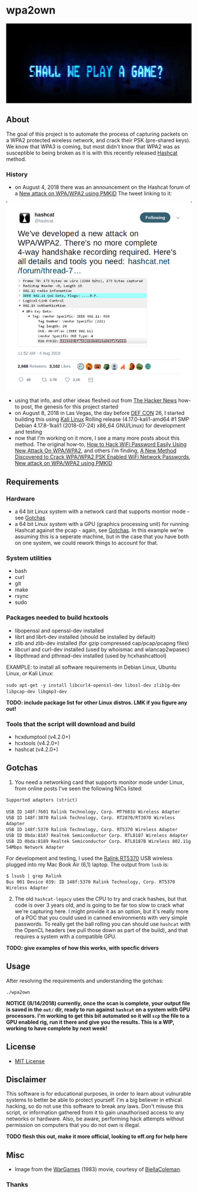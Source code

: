 # wpa2own
<div align="center"><img src="img/logo.jpg" alt="SHALL WE PLAY A GAME?"></div>

## About

The goal of this project is to automate the process of capturing packets on a WPA2 protected wireless network, and crack their PSK (pre-shared keys). We know that WPA3 is coming, but most didn't know that WPA2 was as susceptible to being broken as it is with this recently released [Hashcat](https://hashcat.net) method.

### History

* on August 4, 2018 there was an announcement on the Hashcat forum of a [New attack on WPA/WPA2 using PMKID](https://hashcat.net/forum/thread-7717.html) The tweet linking to it:
<div align="center"><img src="img/tweet.png" alt="The announcement tweet"></div>

* using that info, and other ideas fleshed out from [The Hacker News](https://thehackernews.com/2018/08/how-to-hack-wifi-password.html) how-to post, the genesis for this project started
* on August 8, 2018 in Las Vegas, the day before [DEF CON](https://defcon.org) 26, I started building this using [Kali Linux](https://www.kali.org/) Rolling release (4.17.0-kali1-amd64 #1 SMP Debian 4.17.8-1kali1 (2018-07-24) x86_64 GNU/Linux) for development and testing
* now that I'm working on it more, I see a many more posts about this method. The original how-to, [How to Hack WiFi Password Easily Using New Attack On WPA/WPA2](https://thehackernews.com/2018/08/how-to-hack-wifi-password.html), and others I'm finding, [A New Method Discovered to Crack WPA/WPA2 PSK Enabled WiFi Network Passwords](https://gbhackers.com/crack-wifi-network-passwords/), [New attack on WPA/WPA2 using PMKID](https://medium.com/@adam.toscher/new-attack-on-wpa-wpa2-using-pmkid-96c3119f7f99)

## Requirements

### Hardware

- a 64 bit Linux system with a network card that supports montior mode - see [Gotchas](#gotchas)
- a 64 bit Linux system with a GPU (graphics processing unit) for running Hashcat against the pcap - again, see [Gotchas](#gotchas). In this example we're assuming this is a seperate machine, but in the case that you have both on one system, we could rework things to account for that.

### System utilities

- bash
- curl
- git
- make
- rsync
- sudo 

### Packages needed to build hcxtools 
  
- libopenssl and openssl-dev installed
- librt and librt-dev installed (should be installed by default)
- zlib and zlib-dev installed (for gzip compressed cap/pcap/pcapng files)
- libcurl and curl-dev installed (used by whoismac and wlancap2wpasec)
- libpthread and pthread-dev installed (used by hcxhashcattool)
       
EXAMPLE: to install all software requirements in Debian Linux, Ubuntu Linux, or Kali Linux: 

```sudo apt-get -y install libcurl4-openssl-dev libssl-dev zlib1g-dev libpcap-dev libgmp3-dev```

__TODO: include package list for other Linux distros. LMK if you figure any out!__

### Tools that the script will download and build

- hcxdumptool (v4.2.0+)
- hcxtools (v4.2.0+)
- hashcat (v4.2.0+)

## Gotchas

1) You need a networking card that supports monitor mode under Linux, from online posts I've seen the following NICs listed:

```
Supported adapters (strict)

USB ID 148f:7601 Ralink Technology, Corp. MT7601U Wireless Adapter
USB ID 148f:3070 Ralink Technology, Corp. RT2870/RT3070 Wireless Adapter
USB ID 148f:5370 Ralink Technology, Corp. RT5370 Wireless Adapter
USB ID 0bda:8187 Realtek Semiconductor Corp. RTL8187 Wireless Adapter
USB ID 0bda:8189 Realtek Semiconductor Corp. RTL8187B Wireless 802.11g 54Mbps Network Adapter
```

For development and testing, I used the [Ralink RT5370](https://www.amazon.com/Ralink-RT5370-Raspberry-adapter-function/dp/B019XUDHFC) USB wireless plugged into my Mac Book Air (6,1) laptop. The output from `lusb` is:

```
$ lsusb | grep Ralink
Bus 001 Device 039: ID 148f:5370 Ralink Technology, Corp. RT5370 Wireless Adapter
```

2) The old `hashcat-legacy` uses the CPU to try and crack hashes, but that code is over 3 years old, and is going to be far too slow to crack what we're capturing here. I might provide it as an option, but it's really more of a POC that you could used in canned environments with very simple passwords. To really get the ball rolling you can should use `hashcat` with the OpenCL headers (we pull those down as part of the build), and that requires a system with a compatible GPU.

__TODO: give examples of how this works, with specfic drivers__

## Usage

After resolving the requirements and understanding the gotchas:

```
./wpa2own
```

__NOTICE (8/14/2018) currently, once the scan is complete, your output file is saved in the `out/` dir, ready to run against `hashcat` on a system with GPU processors. I'm working to get this bit automated so it will `scp` the file to a GPU enabled rig, run it there and give you the results. This is a WIP, working to have complete by next week!__

## License

* [MIT License](LICENSE)

## Disclaimer

This software is for educational purposes, in order to learn about vulnurable systems to better be able to protect yourself. I'm a big believer in ethical hacking, so do not use this software to break any laws. Don't misuse this script, or information gathered from it to gain unauthorised access to any networks or hardware. Also, be aware, performing hack attempts without permission on computers that you do not own is illegal.

__TODO flesh this out, make it more official, looking to eff.org for help here__

## Misc

* Image from the [WarGames](https://www.imdb.com/title/tt0086567) (1983) movie, courtesy of [BiellaColeman](https://twitter.com/BiellaColeman/status/1025078579892285440). 

### Thanks
